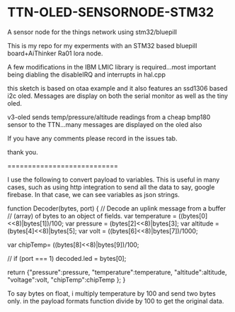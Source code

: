 # TTN-OLED-SENSORNODE-STM32
A sensor node for the things network using stm32/bluepill

This is my repo for my experments with an STM32 based bluepill board+AiThinker Ra01 lora node.

A few modifications in the IBM LMIC library is required...most important being diabling the disableIRQ and interrupts in hal.cpp



this sketch is based on otaa example and it also features an ssd1306 based i2c oled. Messages are display on both the serial monitor as well as the tiny oled.

v3-oled sends temp/pressure/altitude readings from a cheap bmp180 sensor to the TTN...many messages are displayed on the oled also

If you have any comments please record in the issues tab.

thank you.

===========================

I use the following to convert payload to variables. This is useful in many cases, such as using http integration to send all the data to say, google firebase. In that case, we can see variables as json strings.

function Decoder(bytes, port) {
  // Decode an uplink message from a buffer
  // (array) of bytes to an object of fields.
var temperature = ((bytes[0]<<8)|bytes[1])/100;
var pressure = (bytes[2]<<8)|bytes[3];
var altitude = (bytes[4]<<8)|bytes[5];
var volt = ((bytes[6]<<8)|bytes[7])/1000;

var chipTemp= ((bytes[8]<<8)|bytes[9])/100;   

  // if (port === 1) decoded.led = bytes[0];

  return {"pressure":pressure,
    "temperature":temperature,
    "altitude":altitude,
    "voltage":volt,
    "chipTemp":chipTemp
  };
}

To say bytes on float, i multiply temperature by 100 and send two bytes only. in the payload formats function divide by 100 to get the original data.
